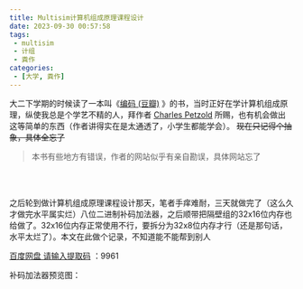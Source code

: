 ```yaml
---
title: Multisim计算机组成原理课程设计
date: 2023-09-30 00:57:58
tags:
 - multisim
 - 计组
 - 粪作
categories:
 - [大学, 粪作]
---
```


大二下学期的时候读了一本叫《[编码 (豆瓣)](https://book.douban.com/subject/4822685/) 》的书，当时正好在学计算机组成原理，纵使我总是个学艺不精的人，拜作者 [Charles Petzold](https://book.douban.com/author/137816) 所赐，也有机会做出这等简单的东西（作者讲得实在是太通透了，小学生都能学会）。 <del> 现在只记得个抽象，具体全忘了</del>

> 本书有些地方有错误，作者的网站似乎有亲自勘误，具体网站忘了

<br>

<br>

之后轮到做计算机组成原理课程设计那天，笔者手痒难耐，三天就做完了（这么久才做完水平属实烂）八位二进制补码加法器，之后顺带把隔壁组的32x16位内存也给做了。32x16位内存正常使用不行，要拆分为32x8位内存才行（还是那句话，水平太烂了）。本文在此做个记录，不知道能不能帮到别人

[百度网盘 请输入提取码](https://pan.baidu.com/s/1QSCrAOVwM_DjDTEq6heuWg) ：9961

补码加法器预览图：

<img title="" src="https://telegraph.7cmb.com/file/33f4aee8088c2f540bc5a.png" alt="">
